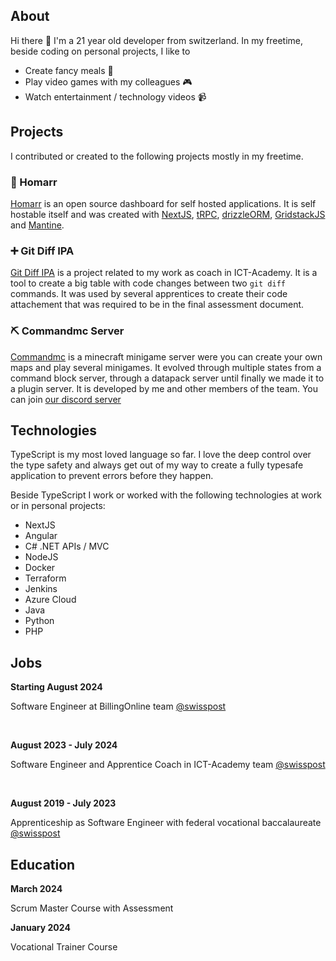 ## About

Hi there 👋
I'm a 21 year old developer from switzerland.
In my freetime, beside coding on personal projects, I like to

- Create fancy meals 🥣
- Play video games with my colleagues 🎮
- Watch entertainment / technology videos 📹

## Projects

I contributed or created to the following projects mostly in my freetime.

### 🦀 Homarr

[Homarr](https://homarr.dev) is an open source dashboard for self hosted applications. It is self hostable itself and was created with [NextJS](https://github.com/vercel/next.js), [tRPC](https://github.com/trpc/trpc), [drizzleORM](https://github.com/drizzle-team/drizzle-orm), [GridstackJS](https://github.com/gridstack/gridstack.js) and [Mantine](https://mantine.dev/).

### ➕ Git Diff IPA

[Git Diff IPA](https://github.com/Meierschlumpf/git-diff-ipa) is a project related to my work as coach in ICT-Academy. It is a tool to create a big table with code changes between two `git diff` commands. It was used by several apprentices to create their code attachement that was required to be in the final assessment document.

### ⛏️ Commandmc Server

[Commandmc](https://github.com/commandmc-eu/) is a minecraft minigame server were you can create your own maps and play several minigames. It evolved through multiple states from a command block server, through a datapack server until finally we made it to a plugin server. It is developed by me and other members of the team. You can join [our discord server](https://discord.gg/FgevMJgR)

## Technologies

TypeScript is my most loved language so far. I love the deep control over the type safety and always get out of my way to create a fully typesafe application to prevent errors before they happen.

Beside TypeScript I work or worked with the following technologies at work or in personal projects:

- NextJS
- Angular
- C# .NET APIs / MVC
- NodeJS
- Docker
- Terraform
- Jenkins
- Azure Cloud
- Java
- Python
- PHP

## Jobs

**Starting August 2024**

Software Engineer at BillingOnline team [@swisspost](https://github.com/swisspost)

<br />

**August 2023 - July 2024**

Software Engineer and Apprentice Coach in ICT-Academy team [@swisspost](https://github.com/swisspost)

<br />

**August 2019 - July 2023**

Apprenticeship as Software Engineer with federal vocational baccalaureate [@swisspost](https://github.com/swisspost)

## Education

**March 2024**

Scrum Master Course with Assessment

**January 2024**

Vocational Trainer Course
